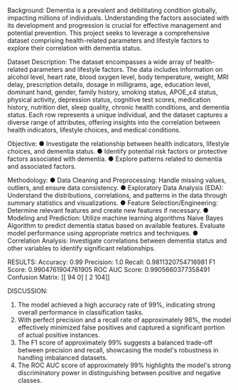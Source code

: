 Background:   Dementia is a prevalent and debilitating condition globally, impacting millions of individuals. 
Understanding the factors associated with its development and progression is crucial for effective management and potential prevention. 
This project seeks to leverage a comprehensive dataset comprising health-related parameters and lifestyle factors to explore their correlation with dementia status.

Dataset Description: The dataset encompasses a wide array of health-related parameters and lifestyle factors. The data includes information on alcohol level, heart rate, blood oxygen level, body temperature, weight, MRI delay, prescription details, dosage in milligrams, age, education level, dominant hand, gender, family history, smoking status, APOE_ε4 status, physical activity, depression status, cognitive test scores, medication history, nutrition diet, sleep quality, chronic health conditions, and dementia status. Each row represents a unique individual, and the dataset captures a diverse range of attributes, offering insights into the correlation between health indicators, lifestyle choices, and medical conditions.

Objective:
● Investigate the relationship between health indicators, lifestyle choices, and dementia status.
● Identify potential risk factors or protective factors associated with dementia.
● Explore patterns related to dementia and associated factors.

Methodology:
● Data Cleaning and Preprocessing: Handle missing values, outliers, and ensure data consistency.
● Exploratory Data Analysis (EDA): Understand the distributions, correlations, and patterns in the
data through summary statistics and visualizations.
● Feature Selection/Engineering: Determine relevant features and create new features if
necessary.
● Modeling and Prediction: Utilize machine learning algorithms Naive Bayes Algorithm to predict dementia status based
on available features. Evaluate model performance using appropriate metrics and techniques.
● Correlation Analysis: Investigate correlations between dementia status and other variables to
identify significant relationships.


RESULTS:
Accuracy: 0.99
Precision: 1.0
Recall: 0.9811320754716981
F1 Score: 0.9904761904761905
ROC AUC Score: 0.9905660377358491
Confusion Matrix:
 [[ 94   0]
 [  2 104]]

 DISCUSSION:
 1. The model achieved a high accuracy rate of 99%, indicating strong overall performance in classification tasks.
2. With perfect precision and a recall rate of approximately 98%, the model effectively minimized false positives and captured a significant portion of actual positive instances.
3. The F1 score of approximately 99% suggests a balanced trade-off between precision and recall, showcasing the model's robustness in handling imbalanced datasets.
4. The ROC AUC score of approximately 99% highlights the model's strong discriminatory power in distinguishing between positive and negative classes.



